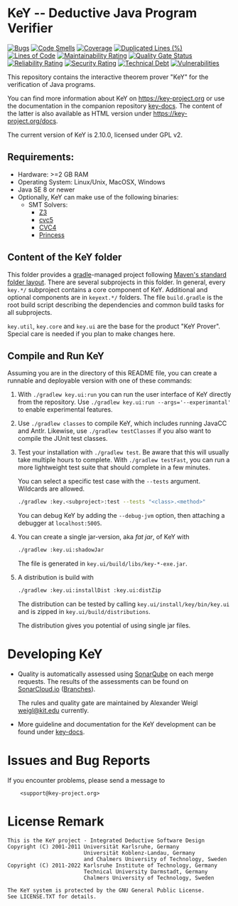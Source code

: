# KeY -- Deductive Java Program Verifier

[![Bugs](https://sonarcloud.io/api/project_badges/measure?project=key-main&metric=bugs)](https://sonarcloud.io/dashboard?id=key-main) [![Code Smells](https://sonarcloud.io/api/project_badges/measure?project=key-main&metric=code_smells)](https://sonarcloud.io/dashboard?id=key-main) [![Coverage](https://sonarcloud.io/api/project_badges/measure?project=key-main&metric=coverage)](https://sonarcloud.io/dashboard?id=key-main) [![Duplicated Lines (%)](https://sonarcloud.io/api/project_badges/measure?project=key-main&metric=duplicated_lines_density)](https://sonarcloud.io/dashboard?id=key-main) [![Lines of Code](https://sonarcloud.io/api/project_badges/measure?project=key-main&metric=ncloc)](https://sonarcloud.io/dashboard?id=key-main) [![Maintainability Rating](https://sonarcloud.io/api/project_badges/measure?project=key-main&metric=sqale_rating)](https://sonarcloud.io/dashboard?id=key-main) [![Quality Gate Status](https://sonarcloud.io/api/project_badges/measure?project=key-main&metric=alert_status)](https://sonarcloud.io/dashboard?id=key-main) [![Reliability Rating](https://sonarcloud.io/api/project_badges/measure?project=key-main&metric=reliability_rating)](https://sonarcloud.io/dashboard?id=key-main) [![Security Rating](https://sonarcloud.io/api/project_badges/measure?project=key-main&metric=security_rating)](https://sonarcloud.io/dashboard?id=key-main) [![Technical Debt](https://sonarcloud.io/api/project_badges/measure?project=key-main&metric=sqale_index)](https://sonarcloud.io/dashboard?id=key-main) [![Vulnerabilities](https://sonarcloud.io/api/project_badges/measure?project=key-main&metric=vulnerabilities)](https://sonarcloud.io/dashboard?id=key-main)

This repository contains the interactive theorem prover "KeY" for the verification of Java programs.

You can find more information about KeY on https://key-project.org or use the
documentation in the companion repository [key-docs](https://git.key-project.org/key/key-docs).
The content of the latter is also available as HTML version under https://key-project.org/docs.

The current version of KeY is 2.10.0, licensed under GPL v2.


## Requirements:

* Hardware: >=2 GB RAM
* Operating System: Linux/Unix, MacOSX, Windows
* Java SE 8 or newer
* Optionally, KeY can make use of the following binaries:
  * SMT Solvers:
	* [Z3](https://github.com/Z3Prover/z3)
    * [cvc5](https://cvc5.github.io/)
	* [CVC4](http://cvc4.cs.stanford.edu/web/)
    * [Princess](http://www.philipp.ruemmer.org/princess.shtml)

## Content of the KeY folder

This folder provides a [gradle](https://gradle.org)-managed project following
[Maven's standard folder layout](https://maven.apache.org/guides/introduction/introduction-to-the-standard-directory-layout.html).
There are several subprojects in this folder. In general, every `key.*/` subproject contains a core component of KeY.
Additional and optional components are in `keyext.*/` folders. The file `build.gradle` is the root build script
describing the dependencies and common build tasks for all subprojects.

`key.util`, `key.core` and `key.ui` are the base for the product "KeY Prover". Special care is needed
if you plan to make changes here.


## Compile and Run KeY

Assuming you are in the directory of this README file, you can create a runnable and deployable version with one of these commands:

1. With `./gradlew key.ui:run` you can run the user interface of KeY directly from the repository. 
   Use `./gradlew key.ui:run --args='--experimantal'` to enable experimental features.

2. Use `./gradlew classes` to compile KeY, which includes running JavaCC and Antlr.
   Likewise, use `./gradlew testClasses` if you also want to compile the JUnit test classes.

3. Test your installation with `./gradlew test`. Be aware that this will usually take multiple hours to complete.
   With `./gradlew testFast`, you can run a more lightweight test suite that should complete in a few minutes.

   You can select a specific test case with the `--tests` argument. Wildcards are allowed.
   ```sh
   ./gradlew :key.<subproject>:test --tests "<class>.<method>"
   ```

   You can debug KeY by adding the `--debug-jvm` option, then attaching a debugger at `localhost:5005`.

4. You can create a single jar-version, aka *fat jar*, of KeY with
   ```sh
   ./gradlew :key.ui:shadowJar
   ```
   The file is generated in `key.ui/build/libs/key-*-exe.jar`.

5. A distribution is build with
   ```sh
   ./gradlew :key.ui:installDist :key.ui:distZip
   ```
   The distribution can be tested by calling `key.ui/install/key/bin/key.ui`
   and is zipped in `key.ui/build/distributions`.

   The distribution gives you potential of using single jar files.

# Developing KeY

* Quality is automatically assessed using [SonarQube](https://sonarqube.org) on each merge requests.
  The results of the assessments can be found on
  [SonarCloud.io](https://sonarcloud.io/dashboard?id=key-main)
  ([Branches](https://sonarcloud.io/project/branches?id=key-main)).

  The rules and quality gate are maintained by Alexander Weigl
  <weigl@kit.edu> currently.

* More guideline and documentation for the KeY development can be found under
[key-docs](https://key-project.org/docs/).



# Issues and Bug Reports

If you encounter problems, please send a message to

		<support@key-project.org>



# License Remark

```
This is the KeY project - Integrated Deductive Software Design
Copyright (C) 2001-2011 Universität Karlsruhe, Germany
						Universität Koblenz-Landau, Germany
						and Chalmers University of Technology, Sweden
Copyright (C) 2011-2022 Karlsruhe Institute of Technology, Germany
						Technical University Darmstadt, Germany
						Chalmers University of Technology, Sweden

The KeY system is protected by the GNU General Public License.
See LICENSE.TXT for details.
```
